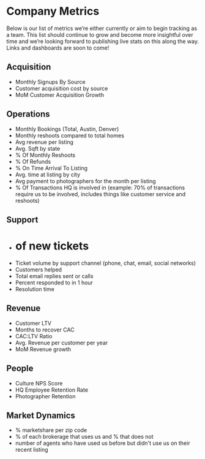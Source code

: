 # Company Metrics
Below is our list of metrics we’re either currently or aim to begin tracking as a team. This list should continue to grow and become more insightful over time and we’re looking forward to publishing live stats on this along the way. Links and dashboards are soon to come! 

## Acquisition

- Monthly Signups By Source
- Customer acquisition cost by source
- MoM Customer Acquisition Growth


## Operations

- Monthly Bookings (Total, Austin, Denver)
- Monthly reshoots compared to total homes
- Avg revenue per listing
- Avg. Sqft by state
- % Of Monthly Reshoots
- % Of Refunds
- % On Time Arrival To Listing
- Avg. time at listing by city
- Avg payment to photographers for the month per listing
- % Of Transactions HQ is involved in (example: 70% of transactions require us to be involved, includes things like customer service and reshoots)

## Support

- # of new tickets
- Ticket volume by support channel (phone, chat, email, social networks)
- Customers helped
- Total email replies sent or calls
- Percent responded to in 1 hour
- Resolution time


## Revenue
- Customer LTV
- Months to recover CAC
- CAC:LTV Ratio
- Avg. Revenue per customer per year
- MoM Revenue growth



## People
- Culture NPS Score
- HQ Employee Retention Rate
- Photographer Retention


## Market Dynamics
- % marketshare per zip code
- % of each brokerage that uses us and % that does not
- number of agents who have used us before but didn't use us on their recent listing
